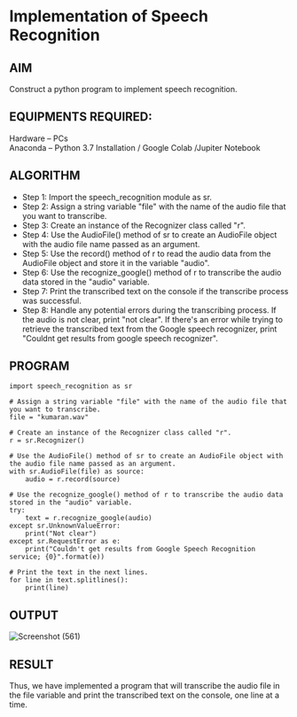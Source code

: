 # Implementation of Speech Recognition

## AIM
Construct a python program to implement speech recognition.

## EQUIPMENTS REQUIRED:
Hardware – PCs
<br>
Anaconda – Python 3.7 Installation / Google Colab /Jupiter Notebook
## ALGORITHM
* Step 1: Import the speech_recognition module as sr.
* Step 2: Assign a string variable "file" with the name of the audio file that you want to transcribe.
* Step 3: Create an instance of the Recognizer class called "r".
* Step 4: Use the AudioFile() method of sr to create an AudioFile object with the audio file name passed as an argument.
* Step 5: Use the record() method of r to read the audio data from the AudioFile object and store it in the variable "audio".
* Step 6: Use the recognize_google() method of r to transcribe the audio data stored in the "audio" variable.
* Step 7: Print the transcribed text on the console if the transcribe process was successful.
* Step 8: Handle any potential errors during the transcribing process. If the audio is not clear, print "not clear". If there's an error while trying to retrieve the transcribed text from the Google speech recognizer, print "Couldnt get results from google speech recognizer".

## PROGRAM
```python3
import speech_recognition as sr

# Assign a string variable "file" with the name of the audio file that you want to transcribe.
file = "kumaran.wav"

# Create an instance of the Recognizer class called "r".
r = sr.Recognizer()

# Use the AudioFile() method of sr to create an AudioFile object with the audio file name passed as an argument.
with sr.AudioFile(file) as source:
    audio = r.record(source)

# Use the recognize_google() method of r to transcribe the audio data stored in the "audio" variable.
try:
    text = r.recognize_google(audio)
except sr.UnknownValueError:
    print("Not clear")
except sr.RequestError as e:
    print("Couldn't get results from Google Speech Recognition service; {0}".format(e))

# Print the text in the next lines.
for line in text.splitlines():
    print(line)
```

## OUTPUT
![Screenshot (561)](https://github.com/kumaranricky/Experiment-5--Implementation-of-Speech-Recognition/assets/75243072/101d7c68-988c-47be-a360-471426c3e51f)

## RESULT
Thus, we have implemented a program that will transcribe the audio file in the file variable and print the transcribed text on the console, one line at a time.

